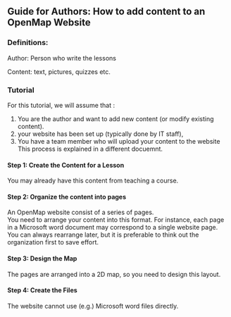 ## Guide for Authors: How to add content to an OpenMap Website

### Definitions:
Author: Person who write the lessons

Content: text, pictures, quizzes etc.

### Tutorial
For this tutorial, we will assume that : 
1. You are the author and want to add new content (or modify existing content). 
2. your website has been set up (typically done by IT staff), 
3. You have a team member who will upload your content to the website This process is explained in a different docuemnt.

#### Step 1: Create the Content for a Lesson
You may already have this content from teaching a course.

#### Step 2: Organize the content into pages
An OpenMap website consist of a series of pages.  
You need to arrange your content into this format. 
For instance, each page in a Microsoft word document may correspond to a single website page.
You can always rearrange later, but it is preferable to think out the organization first to save effort.

#### Step 3: Design the Map
The pages are arranged into a 2D map, so you need to design this layout.

#### Step 4: Create the Files
The website cannot use (e.g.) Microsoft word files directly.

